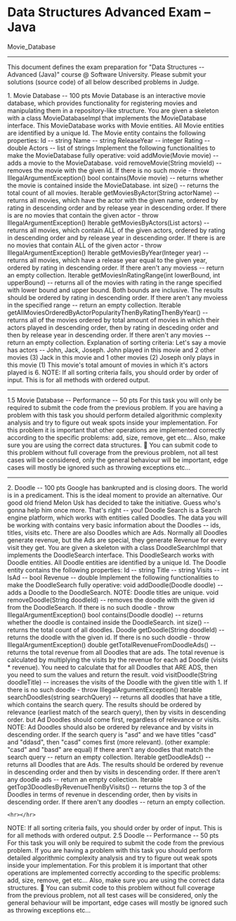# Data Structures Advanced Exam – Java

Movie_Database

<hr></hr>

<p>This document defines the exam preparation for "Data Structures -- Advanced (Java)" course @ Software University. Please submit your solutions (source code) of all below described problems in Judge.</p>

<p>1.  Movie Database -- 100 pts Movie Database is an interactive movie database, which provides functionality for registering movies and manipulating them in a repository-like structure. You are given a skeleton with a class MovieDatabaseImpl that implements the MovieDatabase interface. This MovieDatabase works with Movie entities.
      All Movie entities are identified by a unique Id. The Movie entity contains the following properties: Id -- string Name -- string ReleaseYear -- integer Rating -- double Actors -- list of strings Implement the following functionalities to make the MovieDatabase fully operative: void addMovie(Movie movie) -- adds a movie to the MovieDatabase. void removeMovie(String movieId) -- removes the movie with the given id. If there is no such movie - throw IllegalArgumentException() bool contains(Movie movie) -- returns whether the movie is contained inside the MovieDatabase. int size() -- returns the total count of all movies. Iterable getMoviesByActor(String actorName) -- returns all movies, which have the actor with the given name, ordered by rating in descending order and by release year in descending order. If there is are no movies that contain the given actor - throw IllegalArgumentException() Iterable getMoviesByActors(List actors) -- returns all movies, which contain ALL of the given actors, ordered by rating in descending order and by release year in descending order.
      If there is are no movies that contain ALL of the given actor - throw IllegalArgumentException() Iterable getMoviesByYear(Integer year) -- returns all movies, which have a release year equal to the given year, ordered by rating in descending order. If there aren't any moviess -- return an empty collection. Iterable getMoviesInRatingRange(int lowerBound, int upperBound) -- returns all of the movies with rating in the range specified with lower bound and upper bound.       Both bounds are inclusive. The results should be ordered by rating in descending order. If there aren't any mvoiess in the specified range -- return an empty collection. Iterable getAllMoviesOrderedByActorPopularityThenByRatingThenByYear() -- returns all of the movies ordered by total amount of movies in which their actors played in descending order, then by rating in desceding order and then by release year in descending order. If there aren't any movies -- return an empty collection. 
        Explanation of sorting criteria: Let's say a movie has actors -- John, Jack, Joseph. John played in this movie and 2 other movies (3) Jack in this movie and 1 other movies (2) Joseph only plays in this movie (1) This movie's total amount of movies in which it's actors played is 6. NOTE: If all sorting criteria fails, you should order by order of input. This is for all methods with ordered output.</p>

<hr></hr>

1.5 Movie Database -- Performance -- 50 pts For this task you will only be required to submit the code from the previous problem. If you are having a problem with this task you should perform detailed algorithmic complexity analysis and try to figure out weak spots inside your implementation. For this problem it is important that other operations are implemented correctly according to the specific problems: add, size, remove, get etc... Also, make sure you are using the correct data structures.  You can submit code to this problem without full coverage from the previous problem, not all test cases will be considered, only the general behaviour will be important, edge cases will mostly be ignored such as throwing exceptions etc...

<hr></hr>

<p>2.  Doodle -- 100 pts Google has bankrupted and is closing doors. The world is in a predicament. This is the ideal moment to provide an alternative. Our good old friend Melon Usk has decided to take the initiative. Guess who's gonna help him once more. That's right -- you! Doodle Search is a Search engine platform, which works with entities called Doodles. The data you will be working with contains very basic information about the Doodles -- ids, titles, visits etc. There are also Doodles which are Ads. 
    Normally all Doodles generate revenue, but the Ads are special, they generate Revenue for every visit they get. You are given a skeleton with a class DoodleSearchImpl that implements the DoodleSearch interface. This DoodleSearch works with Doodle entities. All Doodle entities are identified by a unique Id. 
    The Doodle entity contains the following properties: Id -- string Title -- string Visits -- int IsAd -- bool Revenue -- double Implement the following functionalities to make the DoodleSearch fully operative: void addDoodle(Doodle doodle) -- adds a Doodle to the DoodleSearch. NOTE: Doodle titles are unique. void removeDoodle(String doodleId) -- removes the doodle with the given id from the DoodleSearch.
    If there is no such doodle - throw IllegalArgumentException() bool contains(Doodle doodle) -- returns whether the doodle is contained inside the DoodleSearch. int size() -- returns the total count of all doodles. Doodle getDoodle(String doodleId) -- returns the doodle with the given id. If there is no such doodle - throw IllegalArgumentException() double getTotalRevenueFromDoodleAds() -- returns the total revenue from all Doodles that are ads. The total revenue is calculated by multiplying the visits by the revenue for each ad Doodle (visits * revenue). 
    You need to calculate that for all Doodles that ARE ADS, then you need to sum the values and return the result. void visitDoodle(String doodleTitle) -- increases the visits of the Doodle with the given title with 1. If there is no such doodle - throw IllegalArgumentException() Iterable searchDoodles(string searchQuery) -- returns all doodles that have a title, which contains the search query. The results should be ordered by relevance (earliest match of the search query), then by visits in descending order. but Ad Doodles should come first, regardless of relevance or visits. NOTE: Ad Doodles should also be ordered by relevance and by visits in descending order. 
    If the search query is "asd" and we have titles "casd" and "ddasd", then "casd" comes first (more relevant). (other example: "casd" and "basd" are equal) If there aren't any doodles that match the search query -- return an empty collection. Iterable getDoodleAds() -- returns all Doodles that are Ads. The results should be ordered by revenue in descending order and then by visits in descending order. If there aren't any doodle ads -- return an empty collection. Iterable getTop3DoodlesByRevenueThenByVisits() -- returns the top 3 of the Doodles in terms of revenue in descending order, then by visits in descending order. If there aren't any doodles -- return an empty collection.</p>
    
    <hr></hr>
NOTE: If all sorting criteria fails, you should order by order of input. This is for all methods with ordered output. 2.5 Doodle -- Performance -- 50 pts For this task you will only be required to submit the code from the previous problem. If you are having a problem with this task you should perform detailed algorithmic complexity analysis and try to figure out weak spots inside your implementation. For this problem it is important that other operations are implemented correctly according to the specific problems: add, size, remove, get etc... Also, make sure you are using the correct data structures.  You can submit code to this problem without full coverage from the previous problem, not all test cases will be considered, only the general behaviour will be important, edge cases will mostly be ignored such as throwing exceptions etc...

